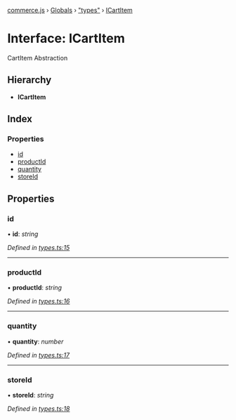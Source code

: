 [commerce.js](../README.md) › [Globals](../globals.md) › ["types"](../modules/_types_.md) › [ICartItem](_types_.icartitem.md)

# Interface: ICartItem

CartItem Abstraction

## Hierarchy

* **ICartItem**

## Index

### Properties

* [id](_types_.icartitem.md#id)
* [productId](_types_.icartitem.md#productid)
* [quantity](_types_.icartitem.md#quantity)
* [storeId](_types_.icartitem.md#storeid)

## Properties

###  id

• **id**: *string*

*Defined in [types.ts:15](https://github.com/shopjs/commerce.js/blob/63ccf4a/src/types.ts#L15)*

___

###  productId

• **productId**: *string*

*Defined in [types.ts:16](https://github.com/shopjs/commerce.js/blob/63ccf4a/src/types.ts#L16)*

___

###  quantity

• **quantity**: *number*

*Defined in [types.ts:17](https://github.com/shopjs/commerce.js/blob/63ccf4a/src/types.ts#L17)*

___

###  storeId

• **storeId**: *string*

*Defined in [types.ts:18](https://github.com/shopjs/commerce.js/blob/63ccf4a/src/types.ts#L18)*
